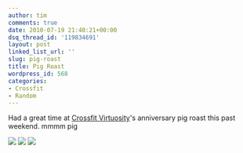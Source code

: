 ```yaml
---
author: tim
comments: true
date: 2010-07-19 21:40:21+00:00
dsq_thread_id: '119834691'
layout: post
linked_list_url: ''
slug: pig-roast
title: Pig Roast
wordpress_id: 568
categories:
- Crossfit
- Random
---
```


Had a great time at [Crossfit
Virtuosity](http://www.crossfitvirtuosity.com/)'s anniversary pig roast this
past weekend. mmmm pig

![](http://d208tez5h4u8q2.cloudfront.net/wp-content/uploads/2010/07/IMAG0124-150x150.jpg)
![](http://d208tez5h4u8q2.cloudfront.net/wp-content/uploads/2010/07/IMAG0125-150x150.jpg)
![](http://d208tez5h4u8q2.cloudfront.net/wp-content/uploads/2010/07/IMAG0126-150x150.jpg)